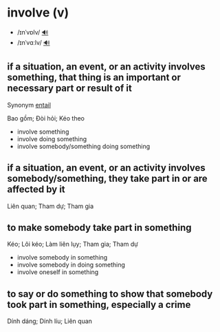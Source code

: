 # involve (v)

- /ɪnˈvɒlv/ [🔊](https://www.oxfordlearnersdictionaries.com/media/english/uk_pron/i/inv/invol/involve__gb_2.mp3)
- /ɪnˈvɑːlv/ [🔊](https://www.oxfordlearnersdictionaries.com/media/english/us_pron/i/inv/invol/involve__us_1.mp3)

## if a situation, an event, or an activity involves something, that thing is an important or necessary part or result of it

Synonym [entail]()

Bao gồm; Đòi hỏi; Kéo theo

- involve something
- involve doing something
- involve somebody/something doing something

## if a situation, an event, or an activity involves somebody/something, they take part in or are affected by it

Liên quan; Tham dự; Tham gia

## to make somebody take part in something

Kéo; Lôi kéo; Làm liên lụy; Tham gia; Tham dự

- involve somebody in something
- involve somebody in doing something
- involve oneself in something

## to say or do something to show that somebody took part in something, especially a crime

Dính dáng; Dính líu; Liên quan